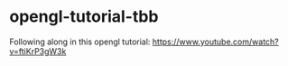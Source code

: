 # opengl-tutorial-tbb
Following along in this opengl tutorial: https://www.youtube.com/watch?v=ftiKrP3gW3k
